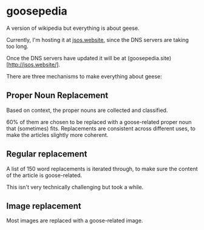 # goosepedia

A version of wikipedia but everything is about geese.

Currently, I'm hosting it at [jsos.website](http://jsos.website/),
since the DNS servers are taking too long.

Once the DNS servers have updated it will be at (goosepedia.site)[http://jsos.website/].

There are three mechanisms to make everything about geese:

## Proper Noun Replacement

Based on context, the proper nouns are collected and classified.

60% of them are chosen to be replaced
with a goose-related proper noun that (sometimes) fits.
Replacements are consistent across different uses,
to make the articles slightly more coherent.

## Regular replacement

A list of 150 word replacements is iterated through,
to make sure the content of the article is goose-related.

This isn't very technically challenging but took a while.

## Image replacement

Most images are replaced with a goose-related image.
